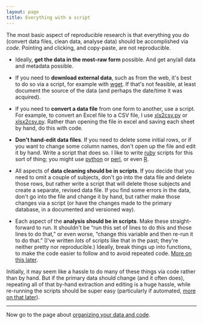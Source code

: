 ```yaml
---
layout: page
title: Everything with a script
---
```


The most basic aspect of reproducible research is that everything
you do (convert data files, clean data, analyse data) should be
accomplished via _code_. Pointing and clicking, and copy-paste, are
not reproducible.

- Ideally, **get the data in the most-raw form** possible. And get any/all
  data and metadata possible.

- If you need to **download external data**, such as from the web, it's
  best to do so via a script, for example with
  [wget](http://www.gnu.org/software/wget/). If that's not feasible,
  at least document the source of the data (and perhaps the date/time
  it was acquired).

- If you need to **convert a data file** from one form to another, use a
  script. For example, to convert an Excel file to a CSV file, I use
  [xls2csv.py](https://pypi.python.org/pypi/xls2csv) or
  [xlsx2csv.py](https://github.com/dilshod/xlsx2csv). Rather than
  opening the file in excel and saving each sheet by hand, do this
  with code.

- **Don't hand-edit data files**. If you need to delete some initial rows,
  or if you want to change some column names, don't open up the file
  and edit it by hand. Write a script that does so. I like to write
  [ruby](https://www.ruby-lang.org) scripts for this sort of thing;
  you might use [python](http://www.python.org) or
  [perl](https://www.perl.org), or even
  [R](http://www.r-project.org).

- All aspects of **data cleaning should be in scripts**. If you decide
  that you need to omit a couple of subjects, don't go into the data
  file and delete those rows, but rather write a script that will
  delete those subjects and create a separate, revised data file. If
  you find some errors in the data, don't go into the file and change
  it by hand, but rather make those changes via a script (or have the
  changes made to the primary database, in a documented and versioned
  way).

- Each aspect of the **analysis should be in scripts**. Make these
  straight-forward to run. It shouldn't be &ldquo;run this set of lines
  to do this and those lines to do that,&rdquo; or even worse,
  &ldquo;change this variable and then re-run it to do that.&rdquo;
  (I've written _lots_ of scripts like that in the past; they're
  neither pretty nor reproducible.) Ideally, break things up into
  functions, to make the code easier to follow and to avoid repeated
  code. [More on this later](functions.html).

Initially, it may seem like a hassle to do many of these things via
code rather than by hand. But if the primary data should change (and
it often does), repeating all of that by-hand extraction and editing
is a huge hassle, while re-running the scripts should be super easy
(particularly if automated, [more on that later](automate.html)).


---

Now go to the page about [organizing your data and code](organize.html).
